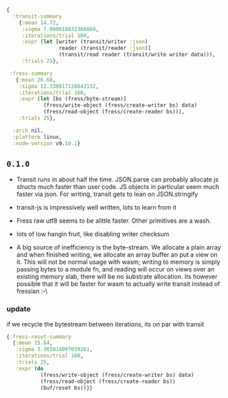 ```clojure
{
  :transit-summary
    {:mean 14.72,
     :sigma 7.080018832366669,
     :iterations/trial 100,
     :expr (let [writer (transit/writer :json)
                 reader (transit/reader :json)]
                 (transit/read reader (transit/write writer data))),
     :trials 25},

 :fress-summary
   {:mean 26.68,
    :sigma 12.338017128642132,
    :iterations/trial 100,
    :expr (let [bs (fress/byte-stream)]
            (fress/write-object (fress/create-writer bs) data)
            (fress/read-object (fress/create-reader bs))),
    :trials 25},

  :arch nil,
  :platform linux,
  :node-version v9.10.1}

```

## `0.1.0`

+ Transit runs in about half the time. JSON.parse can probably allocate js structs much faster than user code. JS objects in particular seem much faster via json. For writing, transit gets to lean on JSON.stringify

+ transit-js is impressively well written, lots to learn from it

+ Fress raw utf8 seems to be alittle faster. Other primitives are a wash.

+ lots of low hangin fruit, like disabling writer checksum

+ A big source of inefficiency is the byte-stream. We allocate a plain array and when finished writing, we allocate an array buffer an put a view on it. This will not be normal usage with wasm; writing to memory is simply passing bytes to a module fn, and reading will occur on views over an existing memory slab, there will be no substrate allocation. Its however possible that it will be faster for wasm to actually write transit instead of fressian :-\

### update

if we recycle the bytestream between iterations, its on par with transit

```clojure
{:fress-reset-summary
  {:mean 15.64,
   :sigma 3.365016097039261,
   :iterations/trial 100,
   :trials 25,
   :expr (do
           (fress/write-object (fress/create-writer bs) data)
           (fress/read-object (fress/create-reader bs))
           (buf/reset bs))}}

```
